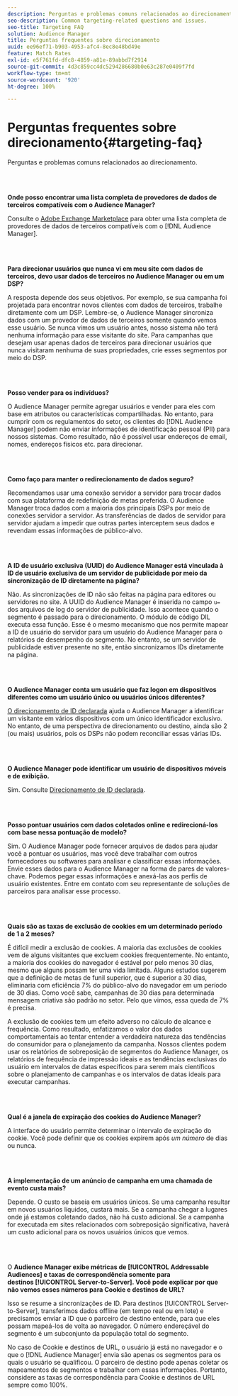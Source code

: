 ```yaml
---
description: Perguntas e problemas comuns relacionados ao direcionamento.
seo-description: Common targeting-related questions and issues.
seo-title: Targeting FAQ
solution: Audience Manager
title: Perguntas frequentes sobre direcionamento
uuid: ee96ef71-b903-4953-afc4-8ec8e48bd49e
feature: Match Rates
exl-id: e5f761fd-dfc8-4859-a81e-89abbd7f2914
source-git-commit: 4d3c859cc4dc5294286680b0e63c287e0409f7fd
workflow-type: tm+mt
source-wordcount: '920'
ht-degree: 100%

---
```


# Perguntas frequentes sobre direcionamento{#targeting-faq}

Perguntas e problemas comuns relacionados ao direcionamento.

<br> 

<!-- 

faq_targeting.xml

 -->

**Onde posso encontrar uma lista completa de provedores de dados de terceiros compatíveis com o Audience Manager?**

Consulte o [Adobe Exchange Marketplace](https://exchange.adobe.com/experiencecloud.html) para obter uma lista completa de provedores de dados de terceiros compatíveis com o [!DNL Audience Manager].

<br> 

**Para direcionar usuários que nunca vi em meu site com dados de terceiros, devo usar dados de terceiros no Audience Manager ou em um DSP?**

A resposta depende dos seus objetivos. Por exemplo, se sua campanha foi projetada para encontrar novos clientes com dados de terceiros, trabalhe diretamente com um DSP. Lembre-se, o Audience Manager sincroniza dados com um provedor de dados de terceiros somente quando vemos esse usuário. Se nunca vimos um usuário antes, nosso sistema não terá nenhuma informação para esse visitante do site. Para campanhas que desejam usar apenas dados de terceiros para direcionar usuários que nunca visitaram nenhuma de suas propriedades, crie esses segmentos por meio do DSP.

<br> 

**Posso vender para os indivíduos?**

O Audience Manager permite agregar usuários e vender para eles com base em atributos ou características compartilhadas. No entanto, para cumprir com os regulamentos do setor, os clientes do [!DNL Audience Manager] podem não enviar informações de identificação pessoal (PII) para nossos sistemas. Como resultado, não é possível usar endereços de email, nomes, endereços físicos etc. para direcionar.

<br> 

**Como faço para manter o redirecionamento de dados seguro?**

Recomendamos usar uma conexão servidor a servidor para trocar dados com sua plataforma de redefinição de metas preferida. O Audience Manager troca dados com a maioria dos principais DSPs por meio de conexões servidor a servidor. As transferências de dados de servidor para servidor ajudam a impedir que outras partes interceptem seus dados e revendam essas informações de público-alvo.

<br> 

**A ID de usuário exclusiva (UUID) do Audience Manager está vinculada à ID de usuário exclusiva de um servidor de publicidade por meio da sincronização de ID diretamente na página?**

Não. As sincronizações de ID não são feitas na página para editores ou servidores no site. A UUID do Audience Manager é inserida no campo `u=` dos arquivos de log do servidor de publicidade. Isso acontece quando o segmento é passado para o direcionamento. O módulo de código DIL executa essa função. Esse é o mesmo mecanismo que nos permite mapear a ID de usuário do servidor para um usuário do Audience Manager para o relatórios de desempenho do segmento. No entanto, se um servidor de publicidade estiver presente no site, então sincronizamos IDs diretamente na página.

<br> 

**O Audience Manager conta um usuário que faz logon em dispositivos diferentes como um usuário único ou usuários únicos diferentes?**

[O direcionamento de ID declarada](../features/declared-ids.md#declared-id-targeting) ajuda o Audience Manager a identificar um visitante em vários dispositivos com um único identificador exclusivo. No entanto, de uma perspectiva de direcionamento ou destino, ainda são 2 (ou mais) usuários, pois os DSPs não podem reconciliar essas várias IDs.

<br> 

**O Audience Manager pode identificar um usuário de dispositivos móveis e de exibição.**

Sim. Consulte [Direcionamento de ID declarada](../features/declared-ids.md#declared-id-targeting).

<br> 

**Posso pontuar usuários com dados coletados online e redirecioná-los com base nessa pontuação de modelo?**

Sim. O Audience Manager pode fornecer arquivos de dados para ajudar você a pontuar os usuários, mas você deve trabalhar com outros fornecedores ou softwares para analisar e classificar essas informações. Envie esses dados para o Audience Manager na forma de pares de valores-chave. Podemos pegar essas informações e anexá-las aos perfis de usuário existentes. Entre em contato com seu representante de soluções de parceiros para analisar esse processo.

<br> 

**Quais são as taxas de exclusão de cookies em um determinado período de 1 a 2 meses?**

É difícil medir a exclusão de cookies. A maioria das exclusões de cookies vem de alguns visitantes que excluem cookies frequentemente. No entanto, a maioria dos cookies do navegador é estável por pelo menos 30 dias, mesmo que alguns possam ter uma vida limitada. Alguns estudos sugerem que a definição de metas de funil superior, que é superior a 30 dias, eliminaria com eficiência 7% do público-alvo do navegador em um período de 30 dias. Como você sabe, campanhas de 30 dias para determinada mensagem criativa são padrão no setor. Pelo que vimos, essa queda de 7% é precisa.

A exclusão de cookies tem um efeito adverso no cálculo de alcance e frequência. Como resultado, enfatizamos o valor dos dados comportamentais ao tentar entender a verdadeira natureza das tendências do consumidor para o planejamento da campanha. Nossos clientes podem usar os relatórios de sobreposição de segmentos do Audience Manager, os relatórios de frequência de impressão ideais e as tendências exclusivas do usuário em intervalos de datas específicos para serem mais científicos sobre o planejamento de campanhas e os intervalos de datas ideais para executar campanhas.

<br> 

**Qual é a janela de expiração dos cookies do Audience Manager?**

A interface do usuário permite determinar o intervalo de expiração do cookie. Você pode definir que os cookies expirem após *um número* de dias ou nunca.

<br> 

**A implementação de um anúncio de campanha em uma chamada de evento custa mais?**

Depende. O custo se baseia em usuários únicos. Se uma campanha resultar em novos usuários líquidos, custará mais. Se a campanha chegar a lugares onde já estamos coletando dados, não há custo adicional. Se a campanha for executada em sites relacionados com sobreposição significativa, haverá um custo adicional para os novos usuários únicos que vemos.

<br> 

O **Audience Manager exibe métricas de [!UICONTROL Addressable Audiences] e taxas de correspondência somente para destinos [!UICONTROL Server-to-Server]. Você pode explicar por que não vemos esses números para Cookie e destinos de URL?**

Isso se resume a sincronizações de ID. Para destinos [!UICONTROL Server-to-Server], transferimos dados offline (em tempo real ou em lote) e precisamos enviar a ID que o parceiro de destino entende, para que eles possam mapeá-los de volta ao navegador. O número endereçável do segmento é um subconjunto da população total do segmento.

No caso de Cookie e destinos de URL, o usuário já está no navegador e o que o [!DNL Audience Manager] envia são apenas os segmentos para os quais o usuário se qualificou. O parceiro de destino pode apenas coletar os mapeamentos de segmentos e trabalhar com essas informações. Portanto, considere as taxas de correspondência para Cookie e destinos de URL sempre como 100%.
